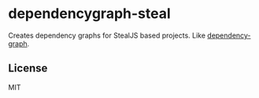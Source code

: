 # dependencygraph-steal

Creates dependency graphs for StealJS based projects. Like [dependency-graph](https://github.com/matthewp/dependencygraph).

## License

MIT
